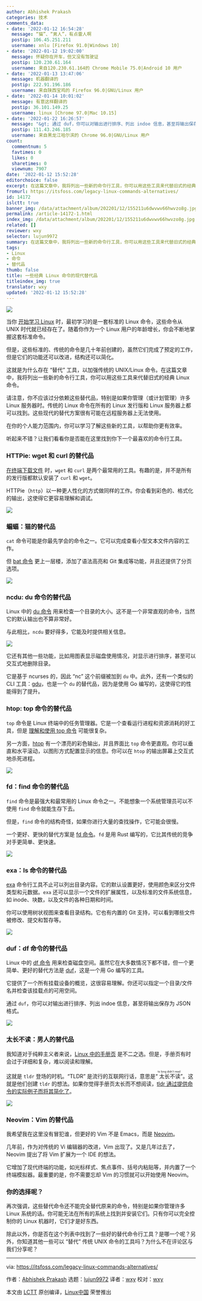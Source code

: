 ```yaml
---
author: Abhishek Prakash
categories: 技术
comments_data:
- date: '2022-01-12 16:54:28'
  message: “猫”、“男人”，有点雷人啊
  postip: 106.45.251.211
  username: xnlu [Firefox 91.0|Windows 10]
- date: '2022-01-12 19:02:00'
  message: 怀疑你在开车，但又没有驾驶证
  postip: 120.230.61.164
  username: 来自120.230.61.164的 Chrome Mobile 75.0|Android 10 用户
- date: '2022-01-13 13:47:06'
  message: 机器翻译的
  postip: 222.91.196.186
  username: 来自陕西宝鸡的 Firefox 96.0|GNU/Linux 用户
- date: '2022-01-14 10:01:02'
  message: 有意这样翻译的
  postip: 36.101.149.25
  username: linux [Chrome 97.0|Mac 10.15]
- date: '2022-01-22 16:26:57'
  message: "&gt; 通过 duf，你可以对输出进行排序、列出 indoe 信息，甚至将输出保存为 JSON 格式。<br />\r\ninode?"
  postip: 111.43.246.185
  username: 来自黑龙江哈尔滨的 Chrome 96.0|GNU/Linux 用户
count:
  commentnum: 5
  favtimes: 0
  likes: 0
  sharetimes: 0
  viewnum: 7907
date: '2022-01-12 15:52:28'
editorchoice: false
excerpt: 在这篇文章中，我将列出一些新的命令行工具，你可以用这些工具来代替旧式的经典 Linux 命令。
fromurl: https://itsfoss.com/legacy-linux-commands-alternatives/
id: 14172
islctt: true
banner_img: /data/attachment/album/202201/12/155211u6dwvwv66hwvzo8g.jpg
permalink: /article-14172-1.html
index_img: /data/attachment/album/202201/12/155211u6dwvwv66hwvzo8g.jpg.thumb.jpg
related: []
reviewer: wxy
selector: lujun9972
summary: 在这篇文章中，我将列出一些新的命令行工具，你可以用这些工具来代替旧式的经典 Linux 命令。
tags:
- Linux
- 命令
- 替代品
thumb: false
title: 一些经典 Linux 命令的现代替代品
titleindex_img: true
translator: wxy
updated: '2022-01-12 15:52:28'
---
```


![](/data/attachment/album/202201/12/155211u6dwvwv66hwvzo8g.jpg)


当你 [开始学习 Linux](https://academy.itsfoss.com/) 时，最初学习的是一套标准的 Linux 命令，这些命令从 UNIX 时代就已经存在了。随着你作为一个 Linux 用户的年龄增长，你会不断地掌握这套标准命令。


但是，这些标准的、传统的命令是几十年前创建的，虽然它们完成了预定的工作，但是它们的功能还可以改进，结构还可以简化。


这就是为什么存在 “替代” 工具，以加强传统的 UNIX/Linux 命令。在这篇文章中，我将列出一些新的命令行工具，你可以用这些工具来代替旧式的经典 Linux 命令。


请注意，你不应该过分依赖这些替代品，特别是如果你管理（或计划管理）许多 Linux 服务器时。传统的 Linux 命令在所有的 Linux 发行版和 Linux 服务器上都可以找到。这些现代的替代方案很有可能在远程服务器上无法使用。


在你的个人能力范围内，你可以学习了解这些新的工具，以帮助你更有效率。


听起来不错？让我们看看你是否能在这里找到你下一个最喜欢的命令行工具。


### HTTPie: wget 和 curl 的替代品


[在终端下载文件](https://itsfoss.com/download-files-from-linux-terminal/) 时，`wget` 和 `curl` 是两个最常用的工具。有趣的是，并不是所有的发行版都默认安装了 `curl` 和 `wget`。


HTTPie（`http`）以一种更人性化的方式做同样的工作。你会看到彩色的、格式化的输出，这使得它更容易理解和调试。


![](/data/attachment/album/202201/12/155228amchccynwnzwz8my.jpg)


### 蝙蝠：猫的替代品


`cat` 命令可能是你最先学会的命令之一。它可以完成查看小型文本文件内容的工作。


但 [bat 命令](https://github.com/sharkdp/bat) 更上一层楼，添加了语法高亮和 Git 集成等功能，并且还提供了分页选项。


![](/data/attachment/album/202201/12/155228mgvg4khz9udjg0x9.png)


### ncdu: du 命令的替代品


Linux 中的 [du 命令](https://linuxhandbook.com/find-directory-size-du-command/) 用来检查一个目录的大小。这不是一个非常直观的命令，当然它的默认输出也不算非常好。


与此相比，`ncdu` 要好得多，它能及时提供相关信息。


![](/data/attachment/album/202201/12/155229ecycz7nhg886a967.png)


它还有其他一些功能，比如用图表显示磁盘使用情况，对显示进行排序，甚至可以交互式地删除目录。


它是基于 ncurses 的，因此 “nc” 这个前缀被加到 `du` 中。此外，还有一个类似的 CLI 工具：[gdu](https://itsfoss.com/gdu/)，也是一个 `du` 的替代品，因为是使用 Go 编写的，这使得它的性能得到了提升。


### htop: top 命令的替代品


`top` 命令是 Linux 终端中的任务管理器。它是一个查看运行进程和资源消耗的好工具，但是 [理解和使用 top 命令](https://linuxhandbook.com/top-command/) 可能很复杂。


另一方面，[htop](https://htop.dev/) 有一个漂亮的彩色输出，并且界面比 `top` 命令更直观。你可以垂直和水平滚动，以图形方式配置显示的信息。你可以在 `htop` 的输出屏幕上交互式地杀死进程。


![](/data/attachment/album/202201/12/155229eaxpofjx88jafrif.png)


### fd：find 命令的替代品


`find` 命令是最强大和最常用的 Linux 命令之一。不能想象一个系统管理员可以不使用 `find` 命令就能生存下去。


但是，`find` 命令的结构奇怪，如果你进行大量的查找操作，它可能会很慢。


一个更好、更快的替代方案是 [fd 命令](https://github.com/sharkdp/fd)。`fd` 是用 Rust 编写的，它比其传统的竞争对手更简单、更快速。


![](/data/attachment/album/202201/12/155229prxw1m77x1uxmt57.png)


### exa：ls 命令的替代品


[exa](https://itsfoss.com/exa/) 命令行工具不止可以列出目录内容。它的默认设置更好，使用颜色来区分文件类型和元数据。`exa` 还可以显示一个文件的扩展属性，以及标准的文件系统信息，如 inode、块数，以及文件的各种日期和时间。


你可以使用树状视图来查看目录结构。它也有内置的 Git 支持，可以看到哪些文件被修改、提交和暂存等。


![](/data/attachment/album/202201/12/155230z10175h058we3drw.jpg)


### duf：df 命令的替代品


Linux 中的 [df 命令](https://linuxhandbook.com/df-command/) 用来检查磁盘空间。虽然它在大多数情况下都不错，但一个更简单、更好的替代方法是 [duf](https://itsfoss.com/duf-disk-usage/)，这是一个用 Go 编写的工具。


它提供了一个所有挂载设备的概览，这很容易理解。你还可以指定一个目录/文件名并检查该挂载点的可用空间。


通过 `duf`，你可以对输出进行排序、列出 indoe 信息，甚至将输出保存为 JSON 格式。


![](/data/attachment/album/202201/12/155230m3lpwmhpjw2oplx2.jpg)


### 太长不读：男人的替代品


我知道对于纯粹主义者来说，[Linux 中的手册页](https://itsfoss.com/linux-man-page-guide/) 是不二之选。但是，手册页有时会过于详细和复杂，难以阅读和理解。


这就是 `tldr` 登场的时机。“TLDR” 是流行的互联网行话，意思是“<ruby> 太长不读 <rt>  to long didn't read </rt></ruby>”。这就是他们创建 `tldr` 的想法。如果你觉得手册页太长而不想阅读，[tldr 通过提供命令的实际例子而将其简化了](https://itsfoss.com/tldr-linux-man-pages-simplified/)。


![](/data/attachment/album/202201/12/155230s7e7520wzzc58gf5.png)


### Neovim：Vim 的替代品


我希望我在这里没有冒犯谁，但更好的 Vim 不是 Emacs，而是 [Neovim](https://neovim.io/)。


几年前，作为对传统的 Vi 编辑器的改进，Vim 出现了。又是几年过去了，Neovim 提出了将 Vim 扩展为一个 IDE 的想法。


它增加了现代终端的功能，如光标样式、焦点事件、括号内粘贴等，并内置了一个终端模拟器。最重要的是，你不需要忘却 Vim 的习惯就可以开始使用 Neovim。


### 你的选择呢？


再次强调，这些替代命令还不能完全替代原来的命令，特别是如果你管理许多 Linux 系统的话。你可能无法在所有的系统上找到并安装它们。只有你可以完全控制你的 Linux 机器时，它们才是好东西。


除此以外，你是否在这个列表中找到了一些好的替代命令行工具？是哪一个呢？另外，你知道其他一些可以 “替代” 传统 UNIX 命令的工具吗？为什么不在评论区与我们分享呢？




---


via: <https://itsfoss.com/legacy-linux-commands-alternatives/>


作者：[Abhishek Prakash](https://itsfoss.com/author/abhishek/) 选题：[lujun9972](https://github.com/lujun9972) 译者：[wxy](https://github.com/wxy) 校对：[wxy](https://github.com/wxy)


本文由 [LCTT](https://github.com/LCTT/TranslateProject) 原创编译，[Linux中国](https://linux.cn/) 荣誉推出